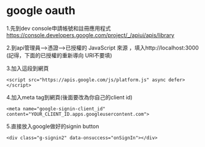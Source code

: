 # google oauth
1.先到dev console申請帳號和註冊應用程式
https://console.developers.google.com/project/_/apiui/apis/library

2.到api管理員-->憑證-->已授權的 JavaScript 來源
，填入http://localhost:3000
(記得，下面的已授權的重新導向 URI不要填)

3.加入這段到網頁
```
<script src="https://apis.google.com/js/platform.js" async defer></script>
```
4.加入meta tag到網頁(後面要改為你自己的client id)
```
<meta name="google-signin-client_id" content="YOUR_CLIENT_ID.apps.googleusercontent.com">
```
5.直接放入google做好的signin button
```
<div class="g-signin2" data-onsuccess="onSignIn"></div>
```